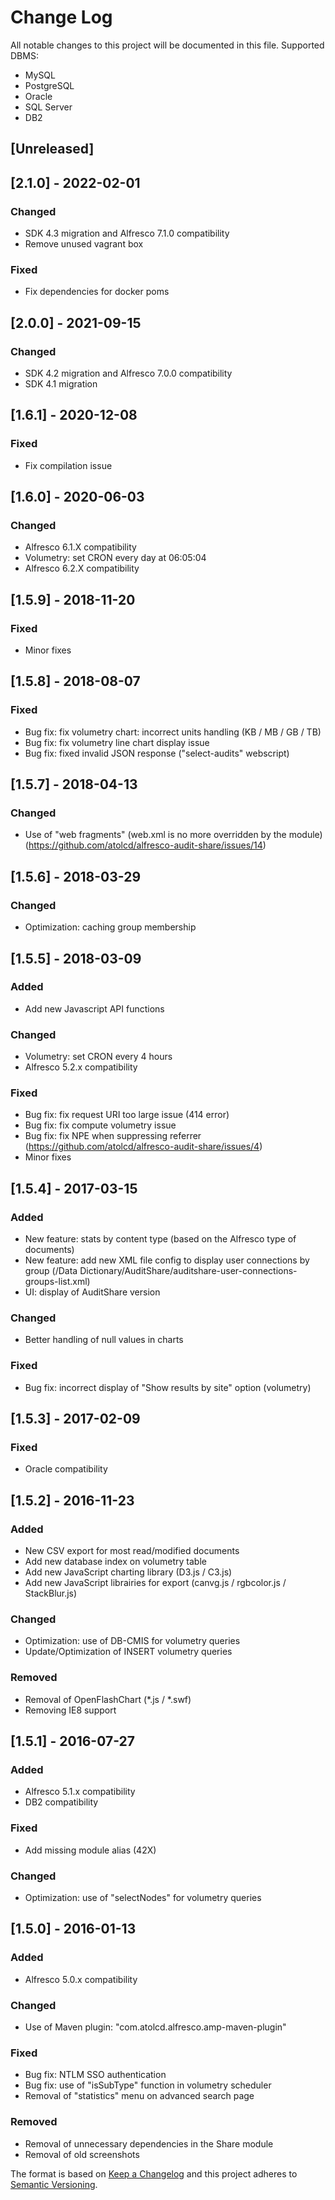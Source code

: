 # Change Log
All notable changes to this project will be documented in this file.
Supported DBMS:
- MySQL
- PostgreSQL
- Oracle
- SQL Server
- DB2


## [Unreleased]

## [2.1.0] - 2022-02-01
### Changed
- SDK 4.3 migration and Alfresco 7.1.0 compatibility
- Remove unused vagrant box

### Fixed
- Fix dependencies for docker poms

## [2.0.0] - 2021-09-15
### Changed
- SDK 4.2 migration and Alfresco 7.0.0 compatibility
- SDK 4.1 migration

## [1.6.1] - 2020-12-08
### Fixed
- Fix compilation issue

## [1.6.0] - 2020-06-03
### Changed
- Alfresco 6.1.X compatibility
- Volumetry: set CRON every day at 06:05:04
- Alfresco 6.2.X compatibility


## [1.5.9] - 2018-11-20
### Fixed
- Minor fixes


## [1.5.8] - 2018-08-07
### Fixed
- Bug fix: fix volumetry chart: incorrect units handling (KB / MB / GB / TB)
- Bug fix: fix volumetry line chart display issue
- Bug fix: fixed invalid JSON response ("select-audits" webscript)


## [1.5.7] - 2018-04-13
### Changed
- Use of "web fragments" (web.xml is no more overridden by the module) (https://github.com/atolcd/alfresco-audit-share/issues/14)


## [1.5.6] - 2018-03-29
### Changed
- Optimization: caching group membership


## [1.5.5] - 2018-03-09
### Added
- Add new Javascript API functions

### Changed
- Volumetry: set CRON every 4 hours
- Alfresco 5.2.x compatibility

### Fixed
- Bug fix: fix request URI too large issue (414 error)
- Bug fix: fix compute volumetry issue
- Bug fix: fix NPE when suppressing referrer (https://github.com/atolcd/alfresco-audit-share/issues/4)
- Minor fixes


## [1.5.4] - 2017-03-15
### Added
- New feature: stats by content type (based on the Alfresco type of documents)
- New feature: add new XML file config to display user connections by group
(/Data Dictionary/AuditShare/auditshare-user-connections-groups-list.xml)
- UI: display of AuditShare version

### Changed
- Better handling of null values in charts

### Fixed
- Bug fix: incorrect display of "Show results by site" option (volumetry)


## [1.5.3] - 2017-02-09
### Fixed
- Oracle compatibility


## [1.5.2] - 2016-11-23
### Added
- New CSV export for most read/modified documents
- Add new database index on volumetry table
- Add new JavaScript charting library (D3.js / C3.js)
- Add new JavaScript librairies for export (canvg.js / rgbcolor.js / StackBlur.js)

### Changed
- Optimization: use of DB-CMIS for volumetry queries
- Update/Optimization of INSERT volumetry queries

### Removed
- Removal of OpenFlashChart (*.js / *.swf)
- Removing IE8 support


## [1.5.1] - 2016-07-27
### Added
- Alfresco 5.1.x compatibility
- DB2 compatibility

### Fixed
- Add missing module alias (42X)

### Changed
- Optimization: use of "selectNodes" for volumetry queries


## [1.5.0] - 2016-01-13
### Added
- Alfresco 5.0.x compatibility

### Changed
- Use of Maven plugin: "com.atolcd.alfresco.amp-maven-plugin"

### Fixed
- Bug fix: NTLM SSO authentication
- Bug fix: use of "isSubType" function in volumetry scheduler
- Removal of "statistics" menu on advanced search page

### Removed
- Removal of unnecessary dependencies in the Share module
- Removal of old screenshots


The format is based on [Keep a Changelog](http://keepachangelog.com/)
and this project adheres to [Semantic Versioning](http://semver.org/).
